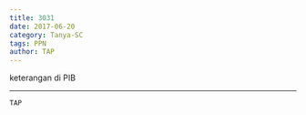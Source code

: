 ```yaml
---
title: 3031
date: 2017-06-20
category: Tanya-SC
tags: PPN
author: TAP
---
```


keterangan di PIB

---



`TAP`
